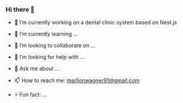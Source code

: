 ### Hi there 👋


- 🔭 I’m currently working on a dental clinic system based on Nest.js

- 🌱 I’m currently learning ...

- 👯 I’m looking to collaborate on ...
 
- 🤔 I’m looking for help with ...

- 💬 Ask me about ...

- 📫 How to reach me: marllonwagner91@gmail.com 

- ⚡ Fun fact: ...

